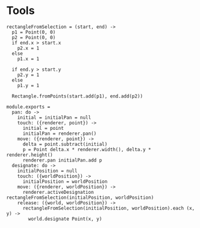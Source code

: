 Tools
=====

    rectangleFromSelection = (start, end) ->
      p1 = Point(0, 0)
      p2 = Point(0, 0)
      if end.x > start.x
        p2.x = 1
      else
        p1.x = 1

      if end.y > start.y
        p2.y = 1
      else
        p1.y = 1

      Rectangle.fromPoints(start.add(p1), end.add(p2))

    module.exports =
      pan: do ->
        initial = initialPan = null
        touch: ({renderer, point}) ->
          initial = point
          initialPan = renderer.pan()
        move: ({renderer, point}) ->
          delta = point.subtract(initial)
          p = Point delta.x * renderer.width(), delta.y * renderer.height()
          renderer.pan initialPan.add p
      designate: do ->
        initialPosition = null
        touch: ({worldPosition}) ->
          initialPosition = worldPosition
        move: ({renderer, worldPosition}) ->
          renderer.activeDesignation rectangleFromSelection(initialPosition, worldPosition)
        release: ({world, worldPosition}) ->
          rectangleFromSelection(initialPosition, worldPosition).each (x, y) ->
            world.designate Point(x, y)
